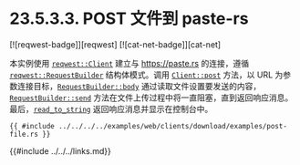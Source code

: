 # 23.5.3.3. POST 文件到 paste-rs

[![reqwest-badge]][reqwest] [![cat-net-badge]][cat-net]

本实例使用 [`reqwest::Client`] 建立与 https://paste.rs 的连接，遵循 [`reqwest::RequestBuilder`] 结构体模式。调用 [`Client::post`] 方法，以 URL 为参数连接目标，[`RequestBuilder::body`] 通过读取文件设置要发送的内容，[`RequestBuilder::send`] 方法在文件上传过程中将一直阻塞，直到返回响应消息。最后，[`read_to_string`] 返回响应消息并显示在控制台中。

```rust,edition2018,no_run
{{ #include ../../../../examples/web/clients/download/examples/post-file.rs }}
```

[`Client::post`]: https://docs.rs/reqwest/*/reqwest/struct.Client.html#method.post
[`read_to_string`]: https://doc.rust-lang.org/std/io/trait.Read.html#method.read_to_string
[`RequestBuilder::body`]: https://docs.rs/reqwest/*/reqwest/struct.RequestBuilder.html#method.body
[`RequestBuilder::send`]: https://docs.rs/reqwest/*/reqwest/struct.RequestBuilder.html#method.send
[`reqwest::Client`]: https://docs.rs/reqwest/*/reqwest/struct.Client.html
[`reqwest::RequestBuilder`]: https://docs.rs/reqwest/*/reqwest/struct.RequestBuilder.html

{{#include ../../../links.md}}
